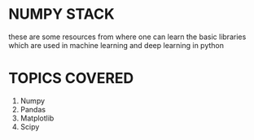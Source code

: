 # NUMPY STACK
these are some resources from where one can learn the basic libraries
which are used in machine learning and deep learning in python
# TOPICS COVERED
1. Numpy
2. Pandas
3. Matplotlib
4. Scipy